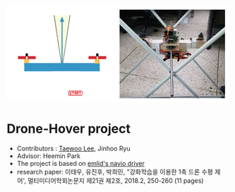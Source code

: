 <p align="center">
  <img src="./images/hover_drone.png" width="600" height="220">
</p>

# Drone-Hover project
- Contributors : [Taewoo Lee](https://github.com/TaeWoo21/), Jinhoo Ryu 
- Advisor: Heemin Park
- The project is based on [emlid's navio driver](https://github.com/emlid/Navio2)
- research paper: 이태우, 유진후, 박희민, "강화학습을 이용한 1축 드론 수평 제어', 멀티미디어학회논문지 제21권 제2호, 2018.2, 250-260 (11 pages)  
